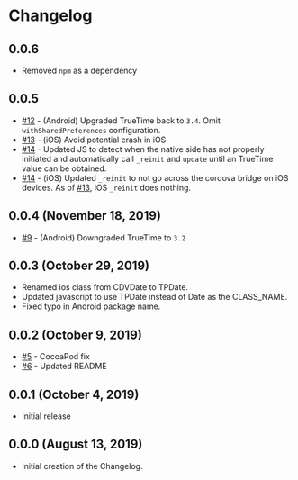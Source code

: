 # Changelog

## 0.0.6
- Removed `npm` as a dependency 

## 0.0.5
- [#12](https://github.com/totalpave/cordova-plugin-date/pull/12) - (Android) Upgraded TrueTime back to `3.4`. Omit `withSharedPreferences` configuration.
- [#13](https://github.com/totalpave/cordova-plugin-date/pull/13) - (iOS) Avoid potential crash in iOS
- [#14](https://github.com/totalpave/cordova-plugin-date/pull/14) - Updated JS to detect when the native side has not properly initiated and automatically call `_reinit` and `update` until an TrueTime value can be obtained.
- [#14](https://github.com/totalpave/cordova-plugin-date/pull/14) - (iOS) Updated `_reinit` to not go across the cordova bridge on iOS devices. As of [#13](https://github.com/totalpave/cordova-plugin-date/pull/13), iOS `_reinit` does nothing.

## 0.0.4 (November 18, 2019)
- [#9](https://github.com/totalpave/cordova-plugin-date/pull/9) - (Android) Downgraded TrueTime to `3.2`

## 0.0.3 (October 29, 2019)
- Renamed ios class from CDVDate to TPDate. 
- Updated javascript to use TPDate instead of Date as the CLASS_NAME.
- Fixed typo in Android package name.

## 0.0.2 (October 9, 2019)
- [#5](https://github.com/totalpave/cordova-plugin-date/pull/5) - CocoaPod fix
- [#6](https://github.com/totalpave/cordova-plugin-date/pull/6) - Updated README

## 0.0.1 (October 4, 2019)
- Initial release

## 0.0.0 (August 13, 2019)
- Initial creation of the Changelog.
